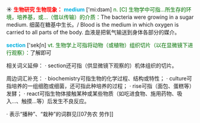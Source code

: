 ☀ <font color="red">**生物研究 生物现象：**</font>
<font color="sky blue">**medium**</font> ['mi:dɪəm] 
<font color="rgb(227, 108, 9)">n. [C] 生物学中可指…所生存的环境，培养基，或…（借以传输）的介质：</font>The bacteria were growing in a sugar medium. 细菌在糖基中生长。/ Blood is the medium in which oxygen is carried to all parts of the body. 血液是把氧气输送到身体各部分的媒介。

<font color="sky blue">**section**</font> ['sekʃn] 
<font color="rgb(227, 108, 9)">vt. 生物学上可指将动物（或植物）组织切片（以在显微镜下进行观察）：</font>了解即可

相关词义延伸：
· section还可指（供显微镜下观察的）机体组织的切片。

周边词汇补充：
· biochemistry可指生物的化学过程、结构或特性；
· culture可指培养的一组细胞或细菌，还可指此种培养的过程；
· rise可指（面包、蛋糕等）发酵；
· react可指生物体接触某种或某些物质（如吃进食物、施用药物、吸入…、触摸…等）后发生不良反应。

· 表示“播种”、“栽种”的词群见[[07务农 劳作]]
